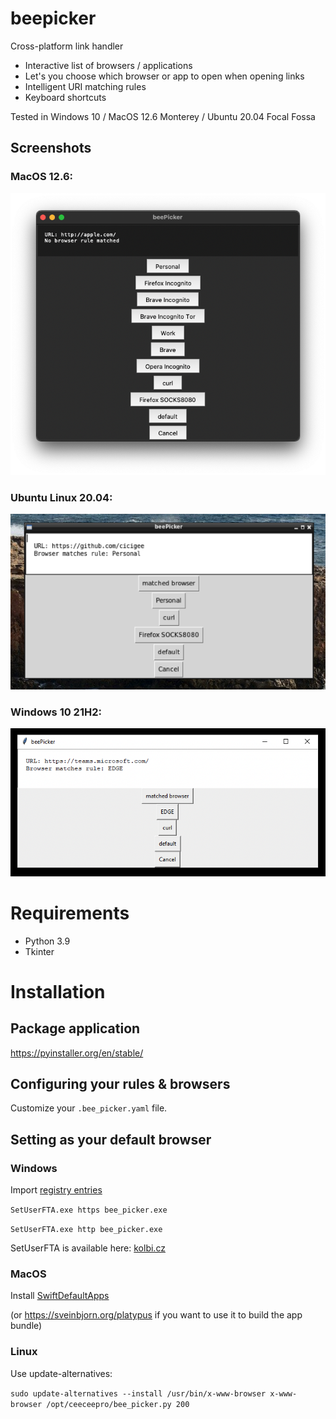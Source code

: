 # beepicker
Cross-platform link handler

- Interactive list of browsers / applications
- Let's you choose which browser or app to open when opening links
- Intelligent URI matching rules
- Keyboard shortcuts

Tested in Windows 10 / MacOS 12.6 Monterey / Ubuntu 20.04 Focal Fossa

## Screenshots

### MacOS 12.6:

![image](screenshot_macos.png)

### Ubuntu Linux 20.04:

![image](screenshot_linux.png)

### Windows 10 21H2:

![image](screenshot_windows.png)


# Requirements
- Python 3.9
- Tkinter

# Installation

## Package application

https://pyinstaller.org/en/stable/

## Configuring your rules & browsers

Customize your `.bee_picker.yaml` file.

## Setting as your default browser

### Windows
Import [registry entries](/windows/app_registration.reg)

`SetUserFTA.exe https bee_picker.exe`

`SetUserFTA.exe http bee_picker.exe`

SetUserFTA is available here: [kolbi.cz](https://kolbi.cz/blog/2017/10/25/setuserfta-userchoice-hash-defeated-set-file-type-associations-per-user/)

### MacOS
Install [SwiftDefaultApps](https://github.com/Lord-Kamina/SwiftDefaultApps)

(or https://sveinbjorn.org/platypus if you want to use it to build the app bundle)

### Linux
Use update-alternatives:

`sudo update-alternatives --install /usr/bin/x-www-browser x-www-browser /opt/ceeceepro/bee_picker.py 200`

